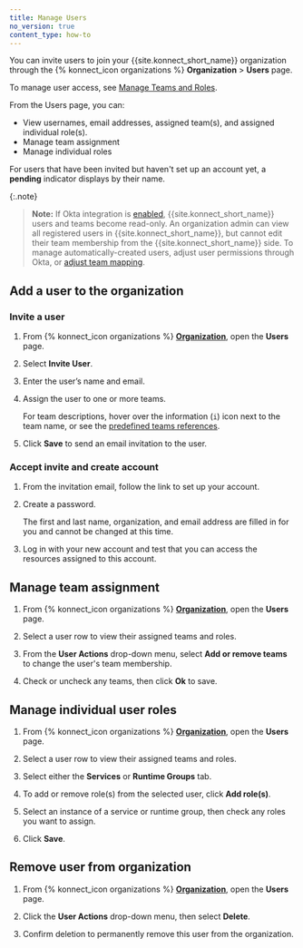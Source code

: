 ```yaml
---
title: Manage Users
no_version: true
content_type: how-to
---
```


You can invite users to join your {{site.konnect_short_name}} organization through the {% konnect_icon organizations %} **Organization** > **Users** page.

To manage user access, see [Manage Teams and Roles](/konnect/org-management/teams-and-roles).

From the Users page, you can:
* View usernames, email addresses, assigned team(s), and assigned individual role(s).
* Manage team assignment
* Manage individual roles

For users that have been invited but haven't set up an account yet, a **pending** indicator displays by their name.

{:.note}
> **Note:** If Okta integration is [enabled](/konnect/org-management/okta-idp),
{{site.konnect_short_name}} users and teams become read-only. An organization
admin can view all registered users in {{site.konnect_short_name}}, but cannot
edit their team membership from the {{site.konnect_short_name}} side. To manage
automatically-created users, adjust user permissions through Okta, or
[adjust team mapping](/konnect/org-management/okta-idp/#map-teams-to-groups).

## Add a user to the organization

### Invite a user
1. From {% konnect_icon organizations %} [**Organization**](https://cloud.konghq.com/organization/), open the **Users** page.
1. Select **Invite User**.
1. Enter the user’s name and email.
1. Assign the user to one or more teams.

    For team descriptions, hover over the information (`i`) icon next to the team name,
    or see the [predefined teams references](/konnect/org-management/teams-and-roles/teams-reference).

1. Click **Save** to send an email invitation to the user.

### Accept invite and create account

1. From the invitation email, follow the link to set up your account.
1. Create a password.

    The first and last name, organization, and email address are filled in for
    you and cannot be changed at this time.

1. Log in with your new account and test that you can access the resources
assigned to this account.

## Manage team assignment

1. From {% konnect_icon organizations %} [**Organization**](https://cloud.konghq.com/organization/), open the **Users** page.

1. Select a user row to view their assigned teams and roles.

1. From the **User Actions** drop-down menu, select **Add or remove teams** to change the user's team membership.

1. Check or uncheck any teams, then click **Ok** to save.


## Manage individual user roles

1. From {% konnect_icon organizations %} [**Organization**](https://cloud.konghq.com/organization/), open the **Users** page.

1. Select a user row to view their assigned teams and roles.

1. Select either the **Services** or **Runtime Groups** tab.

1. To add or remove role(s) from the selected user, click **Add role(s)**.

1. Select an instance of a service or runtime group, then check any roles you want to assign.

1. Click **Save**.


## Remove user from organization

1. From {% konnect_icon organizations %} [**Organization**](https://cloud.konghq.com/organization/), open the **Users** page.

1. Click the **User Actions** drop-down menu, then select **Delete**.

1. Confirm deletion to permanently remove this user from the organization.
